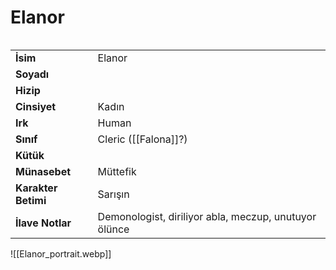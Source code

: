 # Elanor   
  
<div class="row" markdown>  
<div class="column" markdown>  
  
|  |  |  
|---|---|  
| **İsim** | Elanor |  
| **Soyadı** |  |  
| **Hizip** |  |  
| **Cinsiyet** | Kadın |  
| **Irk** | Human |  
| **Sınıf** | Cleric ([[Falona]]?) |  
| **Kütük** |  |  
| **Münasebet** | Müttefik |  
| **Karakter Betimi** | Sarışın |  
| **İlave Notlar** | Demonologist, diriliyor abla, meczup, unutuyor ölünce |  
  
</div>  
<div class="column" markdown>  
![[Elanor_portrait.webp]]  
</div>  
</div>